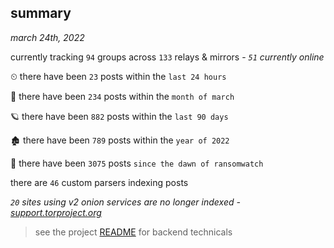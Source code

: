 
## summary
_march 24th, 2022_

currently tracking `94` groups across `133` relays & mirrors - _`51` currently online_

⏲ there have been `23` posts within the `last 24 hours`

🦈 there have been `234` posts within the `month of march`

🪐 there have been `882` posts within the `last 90 days`

🏚 there have been `789` posts within the `year of 2022`

🦕 there have been `3075` posts `since the dawn of ransomwatch`

there are `46` custom parsers indexing posts

_`20` sites using v2 onion services are no longer indexed - [support.torproject.org](https://support.torproject.org/onionservices/v2-deprecation/)_

> see the project [README](https://github.com/thetanz/ransomwatch#ransomwatch--) for backend technicals
